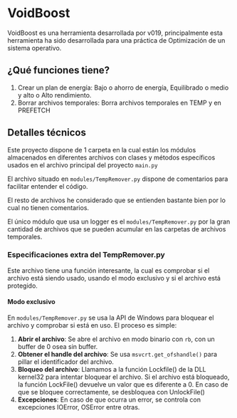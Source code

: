 # VoidBoost
VoidBoost es una herramienta desarrollada por v019, principalmente esta herramienta ha sido desarrollada para una práctica de Optimización de un sistema operativo.

## ¿Qué funciones tiene?
1. Crear un plan de energía: Bajo o ahorro de energía, Equilibrado o medio y alto o Alto rendimiento.
2. Borrar archivos temporales: Borra archivos temporales en TEMP y en PREFETCH

## Detalles técnicos
Este proyecto dispone de 1 carpeta en la cual están los módulos almacenados en diferentes archivos con clases y métodos específicos usados en el archivo principal del proyecto `main.py`

El archivo situado en `modules/TempRemover.py` dispone de comentarios para facilitar entender el código.

El resto de archivos he considerado que se entienden bastante bien por lo cual no tienen comentarios.

El único módulo que usa un logger es el `modules/TempRemover.py` por la gran cantidad de archivos que se pueden acumular en las carpetas de archivos temporales.

### Especificaciones extra del TempRemover.py

Este archivo tiene una función interesante, la cual es comprobar si el archivo está siendo usado, usando el modo exclusivo y si el archivo está protegido.

#### Modo exclusivo

En `modules/TempRemover.py` se usa la API de Windows para bloquear el archivo y comprobar si está en uso. El proceso es simple:

1. **Abrir el archivo**: Se abre el archivo en modo binario con `rb`, con un buffer de 0 osea sin buffer.
2. **Obtener el handle del archivo**: Se usa `msvcrt.get_ofshandle()` para pillar el identificador del archivo.
3. **Bloqueo del archivo**: Llamamos a la función Lockfile() de la DLL kernel32 para intentar bloquear el archivo. Si el archivo está bloqueado, la función LockFile() devuelve un valor que es diferente a 0. En caso de que se bloquee correctamente, se desbloquea con UnlockFile()
4. **Excepciones**: En caso de que ocurra un error, se controla con excepciones IOError, OSError entre otras.

